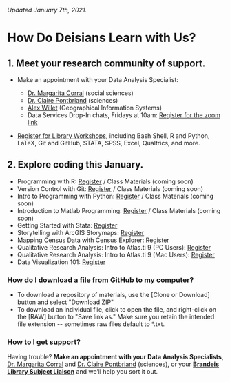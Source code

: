 *Updated January 7th, 2021.*

# How Do Deisians Learn with Us?

## 1. Meet your research community of support.
- Make an appointment with your Data Analysis Specialist:
  - [Dr. Margarita Corral](http://calendar.library.brandeis.edu/appointment/8518) (social sciences)
  - [Dr. Claire Pontbriand](https://calendar.library.brandeis.edu/appointments/scidata) (sciences)
  - [Alex Willet](http://calendar.library.brandeis.edu/appointment/5342) (Geographical Information Systems)
  - Data Services Drop-In chats, Fridays at 10am: [Register for the zoom link](https://calendar.library.brandeis.edu/calendar/workshops/)

- [Register for Library Workshops](https://calendar.library.brandeis.edu/calendar/workshops/), including Bash Shell, R and Python, LaTeX, Git and GitHub, STATA, SPSS, Excel, Qualtrics, and more.

## 2. Explore coding this January.
- Programming with R: [Register](https://calendar.library.brandeis.edu/event/7297544) / Class Materials (coming soon)
- Version Control with Git: [Register]() / Class Materials (coming soon)
- Intro to Programming with Python: [Register](https://calendar.library.brandeis.edu/event/7299345) / Class Materials (coming soon)
- Introduction to Matlab Programming: [Register](https://calendar.library.brandeis.edu/event/7290848) / Class Materials (coming soon)
- Getting Started with Stata: [Register](https://calendar.library.brandeis.edu/event/7297664)
- Storytelling with ArcGIS Storymaps: [Register](https://calendar.library.brandeis.edu/event/7350617)
- Mapping Census Data with Census Explorer: [Register](https://calendar.library.brandeis.edu/event/7369218)
- Qualitative Research Analysis: Intro to Atlas.ti 9 (PC Users): [Register](https://calendar.library.brandeis.edu/event/7297607)
- Qualitative Research Analysis: Intro to Atlas.ti 9 (Mac Users): [Register](https://calendar.library.brandeis.edu/event/7297619)
- Data Visualization 101: [Register](https://calendar.library.brandeis.edu/event/7299426)

### How do I download a file from GitHub to my computer?
- To download a repository of materials, use the [Clone or Download] button and select "Download ZIP"
- To download an individual file, click to open the file, and right-click on the [RAW] button to "Save link as."  Make sure you retain the intended file extension -- sometimes raw files default to *.txt.

### How to I get support?
Having trouble? **Make an appointment with your Data Analysis Specialists**, [Dr. Margarita Corral](http://calendar.library.brandeis.edu/appointment/8518) and [Dr. Claire Pontbriand](https://calendar.library.brandeis.edu/appointments/scidata) (sciences), or your [**Brandeis Library Subject Liaison**](https://www.brandeis.edu/library/research/help/liaison-subject.html) and we’ll help you sort it out.
